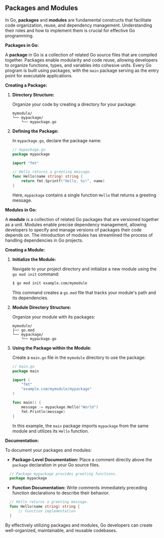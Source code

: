 ## Packages and Modules

In Go, **packages** and **modules** are fundamental constructs that facilitate code organization, reuse, and dependency management. Understanding their roles and how to implement them is crucial for effective Go programming.

**Packages in Go:**

A **package** in Go is a collection of related Go source files that are compiled together. Packages enable modularity and code reuse, allowing developers to organize functions, types, and variables into cohesive units. Every Go program is built using packages, with the `main` package serving as the entry point for executable applications.

**Creating a Package:**

1. **Directory Structure:**

   Organize your code by creating a directory for your package:

   ```
   mymodule/
   └── mypackage/
       └── mypackage.go
   ```

2. **Defining the Package:**

   In `mypackage.go`, declare the package name:

   ```go
   // mypackage.go
   package mypackage

   import "fmt"

   // Hello returns a greeting message.
   func Hello(name string) string {
       return fmt.Sprintf("Hello, %s!", name)
   }
   ```

   Here, `mypackage` contains a single function `Hello` that returns a greeting message.

**Modules in Go:**

A **module** is a collection of related Go packages that are versioned together as a unit. Modules enable precise dependency management, allowing developers to specify and manage versions of packages their code depends on. The introduction of modules has streamlined the process of handling dependencies in Go projects.

**Creating a Module:**

1. **Initialize the Module:**

   Navigate to your project directory and initialize a new module using the `go mod init` command:

   ```bash
   $ go mod init example.com/mymodule
   ```

   This command creates a `go.mod` file that tracks your module's path and its dependencies.

2. **Module Directory Structure:**

   Organize your module with its packages:

   ```
   mymodule/
   ├── go.mod
   └── mypackage/
       └── mypackage.go
   ```

3. **Using the Package within the Module:**

   Create a `main.go` file in the `mymodule` directory to use the package:

   ```go
   // main.go
   package main

   import (
       "fmt"
       "example.com/mymodule/mypackage"
   )

   func main() {
       message := mypackage.Hello("World")
       fmt.Println(message)
   }
   ```

   In this example, the `main` package imports `mypackage` from the same module and utilizes its `Hello` function.

**Documentation:**

To document your packages and modules:

- **Package-Level Documentation:** Place a comment directly above the `package` declaration in your Go source files.

```go
  // Package mypackage provides greeting functions.
  package mypackage
```

- **Function Documentation:** Write comments immediately preceding function declarations to describe their behavior.

```go
  // Hello returns a greeting message.
  func Hello(name string) string {
      // Function implementation
  }
```

By effectively utilizing packages and modules, Go developers can create well-organized, maintainable, and reusable codebases.
